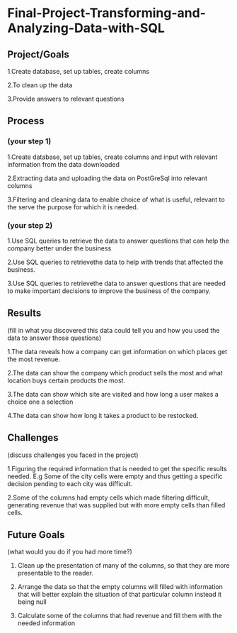 # Final-Project-Transforming-and-Analyzing-Data-with-SQL

## Project/Goals
1.Create database, set up tables, create columns 

2.To clean up the data

3.Provide answers to relevant questions

## Process
### (your step 1) 
1.Create database, set up tables, create columns and input with relevant information from the data downloaded

2.Extracting data and uploading the data on PostGreSql into relevant columns

3.Filtering and cleaning data to enable choice of what is useful, relevant to the serve the purpose for which it is needed.

### (your step 2)
1.Use SQL queries to retrieve the data to answer questions that can help the company better under the business

2.Use SQL queries to retrievethe data to help with trends that affected the business.

3.Use SQL queries to retrievethe data to answer questions that are needed to make important decisions to improve the business of the company.

## Results
(fill in what you discovered this data could tell you and how you used the data to answer those questions)

1.The data reveals how a company can get information on which places get the most revenue.

2.The  data can show the company which product sells the most and what location buys certain products the most.

3.The data can show which site are visited and how long a user makes a choice one a selection

4.The data can show how long it takes a product to be restocked.

## Challenges 
(discuss challenges you faced in the project)

1.Figuring the required information that is needed to get the specific results needed. E.g Some of the city cells were empty and thus
getting a specific decision pending to each city was difficult.

2.Some of the columns had empty cells which made filtering difficult, generating revenue that was supplied but with more empty cells than
filled cells.


## Future Goals
(what would you do if you had more time?)

1. Clean up the presentation of many of the columns, so that they are more presentable to the reader.
   
2. Arrange the data so that the empty columns will filled with information that will better explain the situation of that particular column instead it being null
 
3. Calculate some of the columns that had revenue and fill them with the needed information
